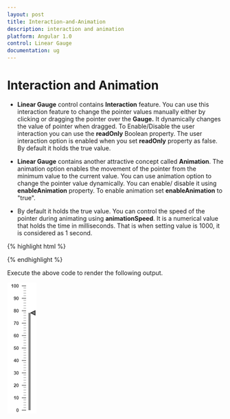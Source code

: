 ```yaml
---
layout: post
title: Interaction-and-Animation
description: interaction and animation
platform: Angular 1.0
control: Linear Gauge
documentation: ug
---
```


# Interaction and Animation

* **Linear Gauge** control contains **Interaction** feature. You can use this interaction feature to change the pointer values manually either by clicking or dragging the pointer over the **Gauge.** It dynamically changes the value of pointer when dragged. To Enable/Disable the user interaction you can use the **readOnly** Boolean property. The user interaction option is enabled when you set **readOnly** property as false. By default it holds the true value.

* **Linear Gauge** contains another attractive concept called **Animation**. The animation option enables the movement of the pointer from the minimum value to the current value. You can use animation option to change the pointer value dynamically. You can enable/ disable it using **enableAnimation** property. To enable animation set **enableAnimation** to "true". 

* By default it holds the true value. You can control the speed of the pointer during animating using **animationSpeed**. It is a numerical value that holds the time in milliseconds. That is when setting value is 1000, it is considered as 1 second.


{% highlight html %}

<html xmlns="http://www.w3.org/1999/xhtml" lang="en" ng-app="LinearGaugeApp">
    <head>
        <title>Essential Studio for AngularJS: LinearGauge</title>
        <!--CSS and Script file References -->
    </head>
    <body ng-controller="LinearGaugeCtrl">
        <div id="linearframe">
                 <ej-lineargauge e-enableanimation="true" e-animationspeed="1000" e-readonly="false" e-value="78" >
                 <e-scales>
                 <e-scale e-border-color="transparent" e-border-width="0" e-showBarPointers="true" e-showmarkerpointers="true" >
                 <e-barpointers>
                 <e-barpointer e-width="5" e-backgroundColor="grey">
                 </e-barpointer>
                 </e-barpointers>
                 <e-markerpointers>
                 <e-markerpointer e-width="10" e-length="10" e-backgroundColor="grey" e-distancefromscale="-12">
                 </e-markerpointer>
                 </e-markerpointers>
                 <e-ticks>
                 <e-tick e-type="majorinterval" e-width="2" e-color="#8c8c8c" e-distancefromscale-x="7" e-distancefromscale-y="0"></e-tick>
                  <e-tick e-type="minorinterval" e-width="1" e-height="6" e-color="#8c8c8c" e-distancefromscale-x="7" e-distancefromscale-y="0"></e-tick>
                 </e-ticks>
                 </e-scale>
                 </e-scales>
                  </ej-lineargauge>
        </div>
         <script >
        angular.module('LinearGaugeApp', ['ejangular'])
       .controller('LinearGaugeCtrl', function ($scope) {
         });
    </script>
    </body>
</html>

{% endhighlight %}



Execute the above code to render the following output.

![](Interaction-and-Animation_images/Interaction-and-Animation_img1.png)



